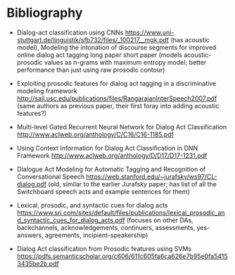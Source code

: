 # Bibliography

- Dialog-act classification using CNNs https://www.uni-stuttgart.de/linguistik/sfb732/files/_100217__mgk.pdf (has acoustic model), Modeling the intonation of discourse segments for improved online dialog act tagging long paper  short paper (models acoustic-prosodic values as n-grams with maximum entropy model; better performance than just using raw prosodic contour)

- Exploiting prosodic features for dialog act tagging in a discriminative modeling framework http://sail.usc.edu/publications/files/RangarajanInterSpeech2007.pdf (same authors as previous paper, their first foray into adding acoustic features?)

- Multi-level Gated Recurrent Neural Network for Dialog Act Classification http://www.aclweb.org/anthology/C/C16/C16-1185.pdf

- Using Context Information for Dialog Act Classification in DNN Framework http://www.aclweb.org/anthology/D/D17/D17-1231.pdf

- Dialogue Act Modeling for Automatic Tagging and Recognition of Conversational Speech https://web.stanford.edu/~jurafsky/ws97/CL-dialog.pdf (old, similar to the earlier Jurafsky paper; has list of all the Switchboard speech acts and example sentences for them)

- Lexical, prosodic, and syntactic cues for dialog acts https://www.sri.com/sites/default/files/publications/lexical_prosodic_and_syntactic_cues_for_dialog_acts.pdf (focuses on other DAs, backchannels, acknowledgements, continuers, assessments, yes-answers, agreements, incipient-speakership)

- Dialog Act classification from Prosodic features using SVMs https://pdfs.semanticscholar.org/c606/611c605fa6ca626e7b95e0fa54153435be2b.pdf

